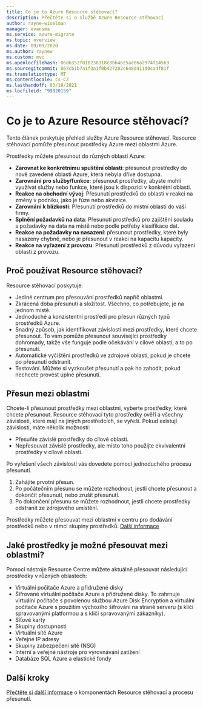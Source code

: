 ```yaml
---
title: Co je to Azure Resource stěhovací?
description: Přečtěte si o službě Azure Resource stěhovací
author: rayne-wiselman
manager: evansma
ms.service: azure-migrate
ms.topic: overview
ms.date: 09/09/2020
ms.author: raynew
ms.custom: mvc
ms.openlocfilehash: 06d6352f018238318c3bb4625ae86a2974f14569
ms.sourcegitcommit: 867cb1b7a1f3a1f0b427282c648d411d0ca4f81f
ms.translationtype: MT
ms.contentlocale: cs-CZ
ms.lasthandoff: 03/19/2021
ms.locfileid: "99820159"
---
```

# <a name="what-is-azure-resource-mover"></a>Co je to Azure Resource stěhovací?

Tento článek poskytuje přehled služby Azure Resource stěhovací. Resource stěhovací pomůže přesunout prostředky Azure mezi oblastmi Azure.

Prostředky můžete přesunout do různých oblastí Azure:

- **Zarovnat ke konkrétnímu spuštění oblasti**: přesunout prostředky do nově zavedené oblasti Azure, která nebyla dříve dostupná.
- **Zarovnání pro služby/funkce**: přesunout prostředky, abyste mohli využívat služby nebo funkce, které jsou k dispozici v konkrétní oblasti.
- **Reakce na obchodní vývoj**: Přesunutí prostředků do oblasti v reakci na změny v podniku, jako je fúze nebo akvizice.
- **Zarovnání k blízkosti**: Přesunutí prostředků do místní oblasti do vaší firmy.
- **Splnění požadavků na data**: Přesunutí prostředků pro zajištění souladu s požadavky na data na místě nebo podle potřeby klasifikace dat.
- **Reakce na požadavky na nasazení**: přesunout prostředky, které byly nasazeny chybně, nebo je přesunout v reakci na kapacitu kapacity.
- **Reakce na vyřazení z provozu**: Přesunutí prostředků z důvodu vyřazení oblasti z provozu.


## <a name="why-use-resource-mover"></a>Proč používat Resource stěhovací?

Resource stěhovací poskytuje:

- Jediné centrum pro přesouvání prostředků napříč oblastmi.
- Zkrácená doba přesunutí a složitost. Všechno, co potřebujete, je na jednom místě.
- Jednoduché a konzistentní prostředí pro přesun různých typů prostředků Azure.
- Snadný způsob, jak identifikovat závislosti mezi prostředky, které chcete přesunout. To vám pomůže přesunout související prostředky dohromady, takže vše funguje podle očekávání v cílové oblasti, a to po přesunutí.
- Automatické vyčištění prostředků ve zdrojové oblasti, pokud je chcete po přesunutí odstranit.
- Testování. Můžete si vyzkoušet přesunutí a pak ho zahodit, pokud nechcete provést úplné přesunutí.

## <a name="move-across-regions"></a>Přesun mezi oblastmi

Chcete-li přesunout prostředky mezi oblastmi, vyberte prostředky, které chcete přesunout. Resource stěhovací tyto prostředky ověří a všechny závislosti, které mají na jiných prostředcích, se vyřeší. Pokud existují závislosti, máte několik možností:
- Přesuňte závislé prostředky do cílové oblasti.
- Nepřesouvat závislé prostředky, ale místo toho použijte ekvivalentní prostředky v cílové oblasti.

Po vyřešení všech závislostí vás dovedete pomocí jednoduchého procesu přesunutí.

1. Zahájíte prvotní přesun.
2. Po počátečním přesunu se můžete rozhodnout, jestli chcete přesunout a dokončit přesunutí, nebo zrušit přesunutí.
3. Po dokončení přesunu se můžete rozhodnout, jestli chcete prostředky odstranit ze zdrojového umístění.

Prostředky můžete přesouvat mezi oblastmi v centru pro dodávání prostředků nebo v rámci skupiny prostředků. [Další informace](select-move-tool.md)

## <a name="what-resources-can-i-move-across-regions"></a>Jaké prostředky je možné přesouvat mezi oblastmi?

Pomocí nástroje Resource Centre můžete aktuálně přesouvat následující prostředky v různých oblastech:

- Virtuální počítače Azure a přidružené disky
- Šifrované virtuální počítače Azure a přidružené disky. To zahrnuje virtuální počítače s povolenou službou Azure Disk Encryption a virtuální počítače Azure s použitím výchozího šifrování na straně serveru (s klíči spravovanými platformou a s klíči spravovanými zákazníky).
- Síťové karty
- Skupiny dostupnosti 
- Virtuální sítě Azure 
- Veřejné IP adresy
- Skupiny zabezpečení sítě (NSG)
- Interní a veřejné nástroje pro vyrovnávání zatížení 
- Databáze SQL Azure a elastické fondy


## <a name="next-steps"></a>Další kroky

[Přečtěte si další informace](about-move-process.md) o komponentách Resource stěhovací a procesu přesunutí.
